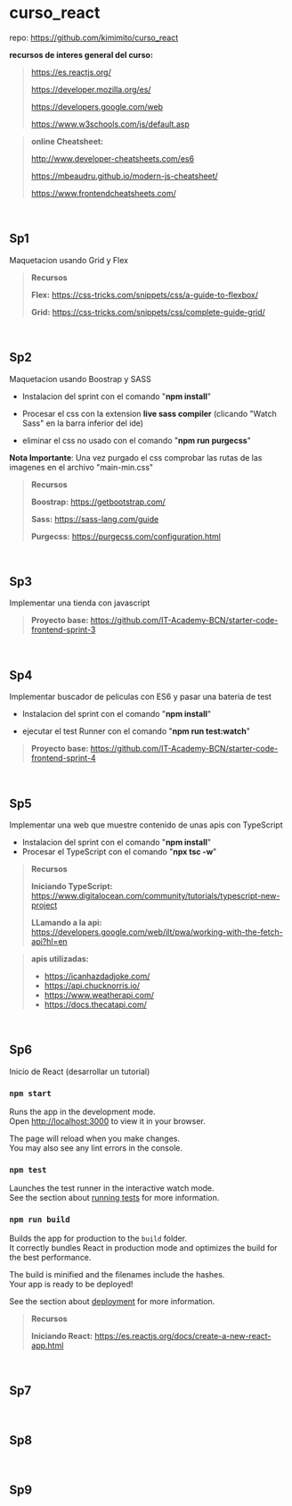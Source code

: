 # curso_react
repo: https://github.com/kimimito/curso_react

**recursos de interes general del curso:**

>https://es.reactjs.org/
>
>https://developer.mozilla.org/es/
>
>https://developers.google.com/web
>
>https://www.w3schools.com/js/default.asp

>**online Cheatsheet:**
>
>http://www.developer-cheatsheets.com/es6
>
>https://mbeaudru.github.io/modern-js-cheatsheet/
>
>https://www.frontendcheatsheets.com/

<br/>

## Sp1
Maquetacion usando Grid y Flex

>**Recursos**
>
>**Flex:** https://css-tricks.com/snippets/css/a-guide-to-flexbox/
>
>**Grid:** https://css-tricks.com/snippets/css/complete-guide-grid/

<br/>

## Sp2
Maquetacion usando Boostrap y SASS

- Instalacion del sprint con el comando "**npm install**"

- Procesar el css con la extension **live sass compiler** (clicando "Watch Sass" en la barra inferior del ide)

- eliminar el css no usado con el comando "**npm run purgecss**"

**Nota Importante**: Una vez purgado el css comprobar las rutas de las imagenes en el archivo "main-min.css"

>**Recursos**
>
>**Boostrap:** https://getbootstrap.com/
>
>**Sass:** https://sass-lang.com/guide
>
>**Purgecss:** https://purgecss.com/configuration.html

<br/>

## Sp3
Implementar una tienda con javascript

>**Proyecto base:** https://github.com/IT-Academy-BCN/starter-code-frontend-sprint-3

<br/>

## Sp4
Implementar buscador de peliculas con ES6 y pasar una bateria de test

- Instalacion del sprint con el comando "**npm install**"

- ejecutar el test Runner con el comando "**npm run test:watch**"

>**Proyecto base:** https://github.com/IT-Academy-BCN/starter-code-frontend-sprint-4

<br/>

## Sp5
Implementar una web que muestre contenido de unas apis con TypeScript

- Instalacion del sprint con el comando "**npm install**"
- Procesar el TypeScript con el comando "**npx tsc -w**"

>**Recursos**
>
>**Iniciando TypeScript:** https://www.digitalocean.com/community/tutorials/typescript-new-project
>
>**LLamando a la api:** https://developers.google.com/web/ilt/pwa/working-with-the-fetch-api?hl=en

> **apis utilizadas:**
>- https://icanhazdadjoke.com/
>- https://api.chucknorris.io/
>- https://www.weatherapi.com/
>- https://docs.thecatapi.com/

<br/>

## Sp6
Inicio de React (desarrollar un tutorial)

### `npm start`

Runs the app in the development mode.\
Open [http://localhost:3000](http://localhost:3000) to view it in your browser.

The page will reload when you make changes.\
You may also see any lint errors in the console.

### `npm test`

Launches the test runner in the interactive watch mode.\
See the section about [running tests](https://facebook.github.io/create-react-app/docs/running-tests) for more information.

### `npm run build`

Builds the app for production to the `build` folder.\
It correctly bundles React in production mode and optimizes the build for the best performance.

The build is minified and the filenames include the hashes.\
Your app is ready to be deployed!

See the section about [deployment](https://facebook.github.io/create-react-app/docs/deployment) for more information.

>**Recursos**
>
>**Iniciando React:** https://es.reactjs.org/docs/create-a-new-react-app.html

<br/>

## Sp7

<br/>

## Sp8

<br/>

## Sp9